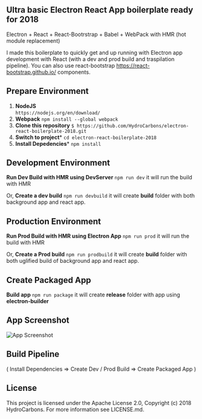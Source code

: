 ## Ultra basic Electron React App boilerplate ready for 2018
Electron + React + React-Bootrstrap + Babel + WebPack with HMR (hot module replacement)

I made this boilerplate to quickly get and up running with Electron app development with React (with a dev and prod build and traspilation pipeline). You can also use react-bootstrap https://react-bootstrap.github.io/ components.

## Prepare Environment
1. **NodeJS**  
``` https://nodejs.org/en/download/ ```
2. **Webpack**
``` npm install --global webpack ```
3. **Clone this repository**
``` $ https://github.com/HydroCarbons/electron-react-boilerplate-2018.git ```
4. **Switch to project***
```cd electron-react-boilerplate-2018```
5. **Install Depedencies***
``` npm install ```

## Development Environment

**Run Dev Build with HMR using DevServer**
``` npm run dev ```
it will run the build with HMR 

Or, **Create a dev build**
``` npm run devbuild ```
it will create **build** folder with both background app and react app.

## Production Environment

**Run Prod Build with HMR using Electron App**
``` npm run prod ```
it will run the build with HMR

Or, **Create a Prod build**
``` npm run prodbuild ```
it will create **build** folder with both uglified build of background app and react app.

## Create Packaged App

**Build app**
``` npm run package ```
it will create **release** folder with app using **electron-builder**


## App Screenshot

![App Screenshot](https://github.com/HydroCarbons/electron-react-boilerplate-2018/blob/master/docs/app.png)

## Build Pipeline

( Install Dependencies => Create Dev / Prod Build => Create Packaged App )


## License
This project is licensed under the Apache License 2.0, Copyright (c) 2018 HydroCarbons. For more information see LICENSE.md.
